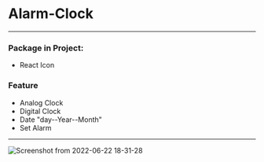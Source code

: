 # Alarm-Clock

---

### Package in Project:

- React Icon

### Feature

- Analog Clock
- Digital Clock
- Date "day--Year--Month"
- Set Alarm

---

![Screenshot from 2022-06-22 18-31-28](https://user-images.githubusercontent.com/91375726/175049158-2dd1bee8-aae2-4db4-a0b5-cc93fff20c10.png)
